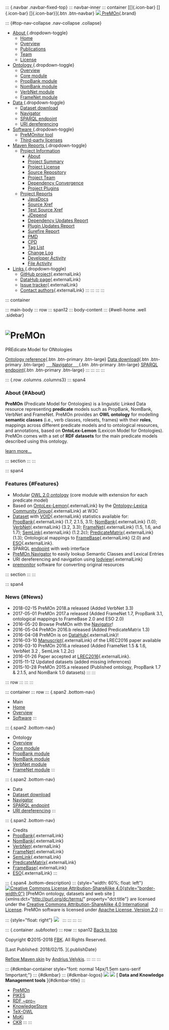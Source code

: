 ::: {.navbar .navbar-fixed-top}
::: navbar-inner
::: container
[[]{.icon-bar} []{.icon-bar} []{.icon-bar}]{.btn .btn-navbar}
[![](https://premon.fbk.eu//images/premon.png)
PreMOn](https://premon.fbk.eu/){.brand}

::: {#top-nav-collapse .nav-collapse .collapse}
-   [About ](#){.dropdown-toggle}
    -   [Home]( "Home")
    -   [Overview](overview.html "Overview")
    -   [Publications](publications.html "Publications")
    -   [Team](team-list.html "Team")
    -   [License](license.html "License")
-   [Ontology ](#){.dropdown-toggle}
    -   [Overview](ontology.html "Overview")
    -   [Core module](ontology/core.html "Core module")
    -   [PropBank module](ontology/pb.html "PropBank module")
    -   [NomBank module](ontology/nb.html "NomBank module")
    -   [VerbNet module](ontology/vn.html "VerbNet module")
    -   [FrameNet module](ontology/fn.html "FrameNet module")
-   [Data ](#){.dropdown-toggle}
    -   [Dataset download](download.html "Dataset download")
    -   [Navigator](navigator "Navigator")
    -   [SPARQL endpoint](query.html "SPARQL endpoint")
    -   [URI dereferencing](browse.html "URI dereferencing")
-   [Software ](#){.dropdown-toggle}
    -   [PreMOnitor tool](premonitor.html "PreMOnitor tool")
    -   [Third-party licenses](third-party.html "Third-party licenses")
-   [Maven Reports ](#){.dropdown-toggle}
    -   [Project Information](project-info.html "Project Information")
        -   [About]( "About")
        -   [Project Summary](project-summary.html "Project Summary")
        -   [Project License](license.html "Project License")
        -   [Source
            Repository](source-repository.html "Source Repository")
        -   [Project Team](team-list.html "Project Team")
        -   [Dependency
            Convergence](dependency-convergence.html "Dependency Convergence")
        -   [Project Plugins](plugins.html "Project Plugins")
    -   [Project Reports](project-reports.html "Project Reports")
        -   [JavaDocs](apidocs/index.html "JavaDocs")
        -   [Source Xref](xref/index.html "Source Xref")
        -   [Test Source Xref](xref-test/index.html "Test Source Xref")
        -   [JDepend](jdepend-report.html "JDepend")
        -   [Dependency Updates
            Report](dependency-updates-report.html "Dependency Updates Report")
        -   [Plugin Updates
            Report](plugin-updates-report.html "Plugin Updates Report")
        -   [Surefire Report](surefire-report.html "Surefire Report")
        -   [PMD](pmd.html "PMD")
        -   [CPD](cpd.html "CPD")
        -   [Tag List](taglist.html "Tag List")
        -   [Change Log](changelog.html "Change Log")
        -   [Developer Activity](dev-activity.html "Developer Activity")
        -   [File Activity](file-activity.html "File Activity")
-   [Links ](#){.dropdown-toggle}
    -   [GitHub
        project](https://github.com/dkmfbk/premon "GitHub project"){.externalLink}
    -   [DataHub
        page](https://datahub.io/dataset/premon "DataHub page"){.externalLink}
    -   [Issue
        tracker](https://github.com/dkmfbk/premon/issues "Issue tracker"){.externalLink}
    -   [Contact
        authors](mailto:premonATfbkDOTeu "Contact authors"){.externalLink}
:::
:::
:::
:::

::: container
<div>

</div>

::: main-body
::: row
::: span12
::: body-content
::: {#well-home .well .sidebar}
# ![PreMOn](images/premon-big.png "PreMOn")

PREdicate Model for ONtologies

[Ontology reference](ontology.html){.btn .btn-primary .btn-large} [Data
download](download.html){.btn .btn-primary .btn-large}
[     Navigator     ](navigator){.btn .btn-primary .btn-large} [SPARQL
endpoint](query.html){.btn .btn-primary .btn-large}
:::
:::
:::
:::

::: {.row .columns .columns3}
::: span4
### About {#About}

**PreMOn** (Predicate Model for Ontologies) is a linguistic Linked Data
resource representing **predicate** models such as PropBank, NomBank,
VerbNet and FrameNet. PreMOn provides an **OWL ontology** for modelling
**semantic classes** (i.e., verb classes, rolesets, frames) with their
**roles**, mappings across different predicate models and to ontological
resources, and annotations, based on **OntoLex-Lemon** (Lexicon Model
for Ontologies). PreMOn comes with a set of **RDF datasets** for the
main predicate models described using this ontology.

[learn more...](overview.html)

::: section
:::
:::

::: span4
### Features {#Features}

-   Modular [OWL 2.0 ontology](ontology.html) (core module with
    extension for each predicate model)
-   Based on
    [OntoLex-Lemon](https://www.w3.org/2016/05/ontolex/){.externalLink}
    by the [Ontology-Lexica Community
    Group](https://www.w3.org/community/ontolex/){.externalLink} at W3C
-   [Dataset](download.html) with
    [VOID](http://www.w3.org/TR/void/){.externalLink} statistics
    available for:
    [PropBank](https://verbs.colorado.edu/~mpalmer/projects/ace.html){.externalLink}
    (1.7, 2.1.5, 3.1);
    [NomBank](https://verbs.colorado.edu/~mpalmer/projects/ace.html){.externalLink}
    (1.0);
    [VerbNet](https://verbs.colorado.edu/~mpalmer/projects/verbnet.html){.externalLink}
    (3.2, 3.3);
    [FrameNet](https://framenet.icsi.berkeley.edu/fndrupal/){.externalLink}
    (1.5, 1.6, and 1.7);
    [SemLink](https://verbs.colorado.edu/semlink/){.externalLink}
    (1.2.2c);
    [PredicateMatrix](http://adimen.si.ehu.es/web/PredicateMatrix){.externalLink}
    (1.3); Ontological mappings to
    [FrameBase](https://framebase.org/){.externalLink} (2.0) and
    [ESO](https://github.com/newsreader/eso/){.externalLink}.
-   SPARQL [endpoint](query.html) with web interface
-   [PreMOn Navigator](navigator/) to easily lookup Semantic Classes and
    Lexical Entries
-   URI dereferencing and navigation using
    [lodview](https://github.com/dvcama/LodView){.externalLink}
-   [premonitor](premonitor.html) software for converting original
    resources

::: section
:::
:::

::: span4
### News {#News}

-   2018-02-15 PreMOn 2018.a released (Added VerbNet 3.3)
-   2017-05-01 PreMOn 2017.a released (Added FrameNet 1.7, PropBank 3.1,
    ontological mappings to FrameBase 2.0 and ESO 2.0)
-   2016-05-20 Browse PreMOn with the [Navigator](navigator/)!
-   2016-05-04 PreMOn 2016.b released (Added PredicateMatrix 1.3)
-   2016-04-08 PreMOn is on
    [DataHub](https://datahub.io/dataset/premon){.externalLink}!
-   2016-03-10
    [Manuscript](https://dkm-static.fbk.eu/people/rospocher/files/pubs/2016lrec1.pdf){.externalLink}
    of the LREC2016 paper available
-   2016-03-10 PreMOn 2016.a released (Added FrameNet 1.5 & 1.6, VerbNet
    3.2 , SemLink 1.2.2c)
-   2016-01-26 Paper accepted at
    [LREC2016](http://lrec2016.lrec-conf.org/en/){.externalLink}.
-   2015-11-12 Updated datasets (added missing inferences)
-   2015-10-28 PreMOn 2015.a released (Published ontology, PropBank 1.7
    & 2.1.5, and NomBank 1.0 datasets)
:::
:::

::: row
:::
:::
:::

::: container
::: row
::: {.span2 .bottom-nav}
-   Main
-   [Home](# "Home")
-   [Overview](overview.html "Overview")
-   [Software](premonitor.html "Software")
:::

::: {.span2 .bottom-nav}
-   Ontology
-   [Overview](ontology.html "Overview")
-   [Core module](ontology/core.html "Core module")
-   [PropBank module](ontology/pb.html "PropBank module")
-   [NomBank module](ontology/nb.html "NomBank module")
-   [VerbNet module](ontology/vn.html "VerbNet module")
-   [FrameNet module](ontology/fn.html "FrameNet module")
:::

::: {.span2 .bottom-nav}
-   Data
-   [Dataset download](download.html "Dataset download")
-   [Navigator](navigator "Navigator")
-   [SPARQL endpoint](query.html "SPARQL endpoint")
-   [URI dereferencing](browse.html "URI dereferencing")
:::

::: {.span2 .bottom-nav}
-   Credits
-   [PropBank](https://verbs.colorado.edu/~mpalmer/projects/ace.html "PropBank"){.externalLink}
-   [NomBank](http://nlp.cs.nyu.edu/meyers/NomBank.html "NomBank"){.externalLink}
-   [VerbNet](https://verbs.colorado.edu/~mpalmer/projects/verbnet.html "VerbNet"){.externalLink}
-   [FrameNet](https://framenet.icsi.berkeley.edu/fndrupal/ "FrameNet"){.externalLink}
-   [SemLink](https://verbs.colorado.edu/semlink/ "SemLink"){.externalLink}
-   [PredicateMatrix](http://adimen.si.ehu.es/web/PredicateMatrix/ "PredicateMatrix"){.externalLink}
-   [FrameBase](http://framebase.org/ "FrameBase"){.externalLink}
-   [ESO](https://github.com/newsreader/eso/ "ESO"){.externalLink}
:::

::: {.span4 .bottom-description}
::: {style="width: 60%; float: left"}
[![Creative Commons License Attribution-ShareAlike
4.0](https://i.creativecommons.org/l/by-sa/4.0/80x15.png){style="border-width:0"}](http://creativecommons.org/licenses/by-sa/4.0/)
[PreMOn ontology, datasets and web site
]{xmlns:dct="http://purl.org/dc/terms/" property="dct:title"} are
licensed under the [Creative Commons Attribution-ShareAlike 4.0
International License](http://creativecommons.org/licenses/by-sa/4.0/).
PreMOn software is licensed under [Apache License, Version
2.0](http://www.apache.org/licenses/LICENSE-2.0)
:::

::: {style="float: right"}
[![](https://premon.fbk.eu//images/fbkdkm.png)](http://dkm.fbk.eu/)  
:::
:::
:::
:::

::: {.container .subfooter}
::: row
::: span12
[Back to top](#)

Copyright ©2015-2018 [FBK](http://www.fbk.eu). All Rights Reserved.

[Last Published: 2018/02/15. ]{.publishDate}

[Reflow Maven
skin](http://github.com/andriusvelykis/reflow-maven-skin "Reflow Maven skin")
by [Andrius Velykis](http://andrius.velykis.lt "Andrius Velykis").
:::
:::
:::

::: {#dkmbar-container style="font: normal 14px/1.5em sans-serif !important;"}
::: {#dkmbar}
::: {#dkmbar-logos}
[![](https://knowledgestore.fbk.eu/files/logo_fbk.png)](https://www.fbk.eu/)
[![](https://knowledgestore.fbk.eu/files/logo_dkm.png)](https://dkm.fbk.eu/)
[ **Data and Knowledge Management tools** ]{#dkmbar-title}
:::

-   [PreMOn](http://premon.fbk.eu)
-   [PIKES](http://pikes.fbk.eu)
-   [RDF ~pro~](http://rdfpro.fbk.eu)
-   [KnowledgeStore](http://knowledgestore.fbk.eu)
-   [TeX-OWL](https://dkm.fbk.eu/technologies/tex-owl)
-   [MoKi](https://moki.fbk.eu/website/index.php)
-   [CKR](https://dkm.fbk.eu/technologies/ckr)
:::
:::
